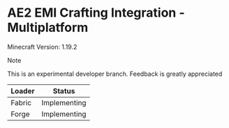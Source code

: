 # AE2 EMI Crafting Integration - Multiplatform

Minecraft Version: 1.19.2

> [!NOTE]
> This is an experimental developer branch.
> Feedback is greatly appreciated

| Loader |Status|
|--------|------|
| Fabric |Implementing|
| Forge  |Implementing|
